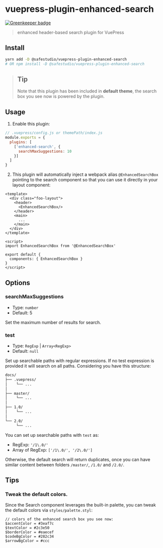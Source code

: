 # vuepress-plugin-enhanced-search

[![Greenkeeper badge](https://badges.greenkeeper.io/SafeStudio/vuepress-plugin-enhanced-search.svg)](https://greenkeeper.io/)

> enhanced header-based search plugin for VuePress

## Install

```bash
yarn add -D @safestudio/vuepress-plugin-enhanced-search
# OR npm install -D @safestudio/vuepress-plugin-enhanced-search
```

> ## Tip
> Note that this plugin has been included in **default theme**, the search box you see now is powered by the plugin.

## Usage

1. Enable this plugin:

```js
// .vuepress/config.js or themePath/index.js
module.exports = {
  plugins: [
    ['enhanced-search', {
      searchMaxSuggestions: 10
    }]
  ]
}
```

2. This plugin will automatically inject a webpack alias `@EnhancedSearchBox` pointing to the search component so that you can use it directly in your layout component:

```vue
<template>
  <div class="foo-layout">
    <header>
      <EnhancedSearchBox/>
    </header>
    <main>
      ...
    </main>
  </div>
</template>

<script>
import EnhancedSearchBox from '@EnhancedSearchBox'

export default {
  components: { EnhancedSearchBox }
}
</script>
```

## Options

### searchMaxSuggestions

- Type: `number`
- Default: 5

Set the maximum number of results for search.

### test

- Type: `RegExp` | `Array<RegExp>`
- Default: `null`

Set up searchable paths with regular expressions. If no test expression is provided it will search on all paths. Considering you have this structure:

```bash
docs/
├── .vuepress/
│    └── ...
│
├── master/
│    └── ...
│
├── 1.0/
│    └── ...
│
└── 2.0/
     └── ...
```

You can set up searchable paths with `test` as:

- RegExp: `'/1\.0/'`
- Array of RegExp: `['/1\.0/', '/2\.0/']`


Otherwise,  the default search will return duplicates, once you can have similar content between folders `/master/`, `/1.0/` and `/2.0/`.

## Tips

### Tweak the default colors.

Since the Search component leverages the built-in palette, you can tweak the default colors via `styles/palette.styl`:

```stylus
// colors of the enhanced search box you see now:
$accentColor = #3eaf7c
$textColor = #2c3e50
$borderColor = #eaecef
$codeBgColor = #282c34
$arrowBgColor = #ccc
```
